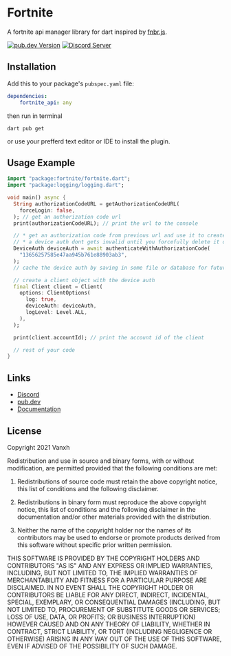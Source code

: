# Fortnite

A fortnite api manager library for dart inspired by [fnbr.js](https://github.com/fnbrjs/fnbr.js).

[![pub.dev Version](https://img.shields.io/pub/v/fortnite.svg)](https://pub.dev/packages/fortnite/)
[![Discord Server](https://discord.com/api/guilds/797736897941995540/widget.png)](https://discord.gg/fishstick)

## Installation

Add this to your package's `pubspec.yaml` file:

```yaml
dependencies:
    fortnite_api: any
```

then run in terminal

```
dart pub get
```

or use your prefferd text editor or IDE to install the plugin.

## Usage Example

```dart
import "package:fortnite/fortnite.dart";
import "package:logging/logging.dart";

void main() async {
  String authorizationCodeURL = getAuthorizationCodeURL(
    forceLogin: false,
  ); // get an authorization code url
  print(authorizationCodeURL); // print the url to the console

  // * get an authorization code from previous url and use it to create a device auth.
  // * a device auth dont gets invalid until you forcefully delete it or change your password.
  DeviceAuth deviceAuth = await authenticateWithAuthorizationCode(
    "13656257585e47aa945b761e88903ab3",
  );
  // cache the device auth by saving in some file or database for future use

  // create a client object with the device auth
  final Client client = Client(
    options: ClientOptions(
      log: true,
      deviceAuth: deviceAuth,
      logLevel: Level.ALL,
    ),
  );

  print(client.accountId); // print the account id of the client

  // rest of your code
}
```

## Links

-   [Discord](https://discord.gg/fishstick)
-   [pub.dev](https://pub.dev/packages/fortnite/)
-   [Documentation](https://pub.dev/documentation/fortnite/latest/)

## License

Copyright 2021 Vanxh

Redistribution and use in source and binary forms, with or without modification, are permitted provided that the following conditions are met:

1. Redistributions of source code must retain the above copyright notice, this list of conditions and the following disclaimer.

2. Redistributions in binary form must reproduce the above copyright notice, this list of conditions and the following disclaimer in the documentation and/or other materials provided with the distribution.

3. Neither the name of the copyright holder nor the names of its contributors may be used to endorse or promote products derived from this software without specific prior written permission.

THIS SOFTWARE IS PROVIDED BY THE COPYRIGHT HOLDERS AND CONTRIBUTORS "AS IS" AND ANY EXPRESS OR IMPLIED WARRANTIES, INCLUDING, BUT NOT LIMITED TO, THE IMPLIED WARRANTIES OF MERCHANTABILITY AND FITNESS FOR A PARTICULAR PURPOSE ARE DISCLAIMED. IN NO EVENT SHALL THE COPYRIGHT HOLDER OR CONTRIBUTORS BE LIABLE FOR ANY DIRECT, INDIRECT, INCIDENTAL, SPECIAL, EXEMPLARY, OR CONSEQUENTIAL DAMAGES (INCLUDING, BUT NOT LIMITED TO, PROCUREMENT OF SUBSTITUTE GOODS OR SERVICES; LOSS OF USE, DATA, OR PROFITS; OR BUSINESS INTERRUPTION) HOWEVER CAUSED AND ON ANY THEORY OF LIABILITY, WHETHER IN CONTRACT, STRICT LIABILITY, OR TORT (INCLUDING NEGLIGENCE OR OTHERWISE) ARISING IN ANY WAY OUT OF THE USE OF THIS SOFTWARE, EVEN IF ADVISED OF THE POSSIBILITY OF SUCH DAMAGE.
